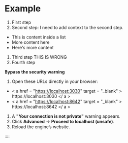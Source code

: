 # Example

1. First step
2. Second step:
   I need to add context to the second step.

- This is content inside a list
- More content here
- Here's more content

1. Third step
   THIS IS WRONG
2. Fourth step

**Bypass the security warning**

1. Open these URLs directly in your browser:

- \< a href = "<a href="https://localhost:3030" target="_blank">https\://localhost:3030</a>" target = "\_blank" > https\://localhost:3030 \</ a >
- \< a href = "[https://localhost:8642](https://localhost:8642)" target = "\_blank" > https\://localhost:8642 \</ a >

1. A **"Your connection is not private"** warning appears.
2. Click **Advanced** → **Proceed to localhost (unsafe)**.
3. Reload the engine’s website.

\::::

